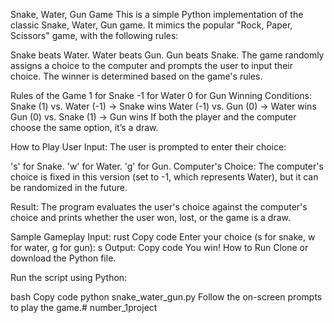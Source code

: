 Snake, Water, Gun Game
This is a simple Python implementation of the classic Snake, Water, Gun game. It mimics the popular "Rock, Paper, Scissors" game, with the following rules:

Snake beats Water.
Water beats Gun.
Gun beats Snake.
The game randomly assigns a choice to the computer and prompts the user to input their choice. The winner is determined based on the game's rules.

Rules of the Game
1 for Snake
-1 for Water
0 for Gun
Winning Conditions:
Snake (1) vs. Water (-1) → Snake wins
Water (-1) vs. Gun (0) → Water wins
Gun (0) vs. Snake (1) → Gun wins
If both the player and the computer choose the same option, it’s a draw.

How to Play
User Input: The user is prompted to enter their choice:

's' for Snake.
'w' for Water.
'g' for Gun.
Computer's Choice: The computer's choice is fixed in this version (set to -1, which represents Water), but it can be randomized in the future.

Result: The program evaluates the user's choice against the computer's choice and prints whether the user won, lost, or the game is a draw.

Sample Gameplay
Input:
rust
Copy code
Enter your choice (s for snake, w for water, g for gun): s
Output:
Copy code
You win!
How to Run
Clone or download the Python file.

Run the script using Python:

bash
Copy code
python snake_water_gun.py
Follow the on-screen prompts to play the game.# number_1project
